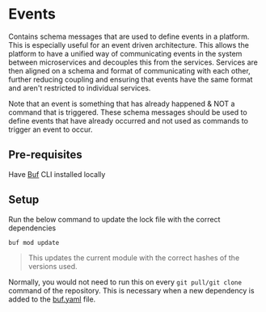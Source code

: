 # Events

Contains schema messages that are used to define events in a platform. This is especially useful for an event driven architecture. This allows the platform to have a unified way of communicating events in the system between microservices and decouples this from the services. Services are then aligned on a schema and format of communicating with each other, further reducing coupling and ensuring that events have the same format and aren't restricted to individual services.

Note that an event is something that has already happened & NOT a command that is triggered. These schema messages should be used to define events that have already occurred and not used as commands to trigger an event to occur.

## Pre-requisites

Have [Buf](https://docs.buf.build/installation) CLI installed locally

## Setup

Run the below command to update the lock file with the correct dependencies

```shell
buf mod update
```

> This updates the current module with the correct hashes of the versions used.

Normally, you would not need to run this on every `git pull/git clone` command of the repository. This is necessary when a new dependency is added to the [buf.yaml](./buf.yaml) file.
